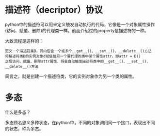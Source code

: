 # 描述符（decriptor）协议
python中的描述符可以用来定义触发自动执行的代码，它像是一个对象属性操作(访问、赋值、删除)的代理类一样。前面介绍过的property是描述符的一种。

大致流程是这样的：

    定义一个描述符类D，其内包含一个或多个__get__()、__set__()、__delete__()方法
    将描述符类D的实例对象d赋值给另一个要代理的类中某个属性attr，即attr = D()
    之后访问、赋值、删除attr属性，将会自动触发描述符类中的__get__()、__set__()、__delete__()方法

简言之，就是创建一个描述符类，它的实例对象作为另一个类的属性。

# 多态
什么是多态？

多态顾名思义多种状态，在python中，不同的对象调用同一个接口，表现出不同的状态，称为多态。
